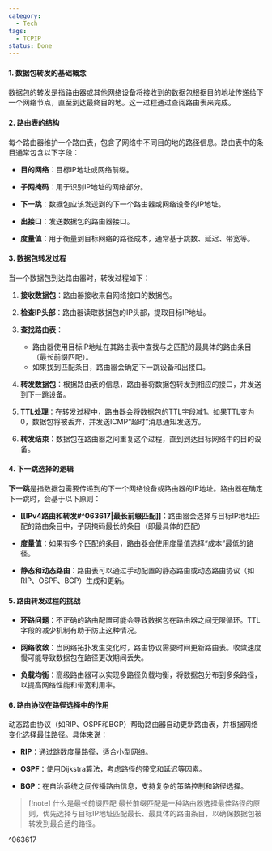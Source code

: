 ```yaml
---
category:
  - Tech
tags:
  - TCPIP
status: Done
---
```

#### 1. 数据包转发的基础概念

数据包的转发是指路由器或其他网络设备将接收到的数据包根据目的地址传递给下一个网络节点，直至到达最终目的地。这一过程通过查阅路由表来完成。

#### 2. 路由表的结构

每个路由器维护一个路由表，包含了网络中不同目的地的路径信息。路由表中的条目通常包含以下字段：

- **目的网络**：目标IP地址或网络前缀。

- **子网掩码**：用于识别IP地址的网络部分。

- **下一跳**：数据包应该发送到的下一个路由器或网络设备的IP地址。

- **出接口**：发送数据包的路由器接口。

- **度量值**：用于衡量到目标网络的路径成本，通常基于跳数、延迟、带宽等。

#### 3. 数据包转发过程

当一个数据包到达路由器时，转发过程如下：

1. **接收数据包**：路由器接收来自网络接口的数据包。

2. **检查IP头部**：路由器读取数据包的IP头部，提取目标IP地址。

3. **查找路由表**：

    - 路由器使用目标IP地址在其路由表中查找与之匹配的最具体的路由条目（最长前缀匹配）。
    - 如果找到匹配条目，路由器会确定下一跳设备和出接口。

4. **转发数据包**：根据路由表的信息，路由器将数据包转发到相应的接口，并发送到下一跳设备。

5. **TTL处理**：在转发过程中，路由器会将数据包的TTL字段减1。如果TTL变为0，数据包将被丢弃，并发送ICMP“超时”消息通知发送方。

6. **转发结束**：数据包在路由器之间重复这个过程，直到到达目标网络中的目的设备。

#### 4. 下一跳选择的逻辑

**下一跳**是指数据包需要传递到的下一个网络设备或路由器的IP地址。路由器在确定下一跳时，会基于以下原则：

- **[[IPv4路由和转发#^063617|最长前缀匹配]]**：路由器会选择与目标IP地址匹配的路由条目中，子网掩码最长的条目（即最具体的匹配）

- **度量值**：如果有多个匹配的条目，路由器会使用度量值选择“成本”最低的路径。

- **静态和动态路由**：路由表可以通过手动配置的静态路由或动态路由协议（如RIP、OSPF、BGP）生成和更新。

#### 5. 路由转发过程的挑战

- **环路问题**：不正确的路由配置可能会导致数据包在路由器之间无限循环。TTL字段的减少机制有助于防止这种情况。

- **网络收敛**：当网络拓扑发生变化时，路由协议需要时间更新路由表。收敛速度慢可能导致数据包在路径更改期间丢失。

- **负载均衡**：高级路由器可以实现多路径负载均衡，将数据包分布到多条路径，以提高网络性能和带宽利用率。

#### 6. 路由协议在路径选择中的作用

动态路由协议（如RIP、OSPF和BGP）帮助路由器自动更新路由表，并根据网络变化选择最佳路径。具体来说：

- **RIP**：通过跳数度量路径，适合小型网络。

- **OSPF**：使用Dijkstra算法，考虑路径的带宽和延迟等因素。

- **BGP**：在自治系统之间传播路由信息，支持复杂的策略控制和路径选择。


>[!note] 什么是最长前缀匹配
>最长前缀匹配是一种路由器选择最佳路径的原则，优先选择与目标IP地址匹配最长、最具体的路由条目，以确保数据包被转发到最合适的路径。

^063617
